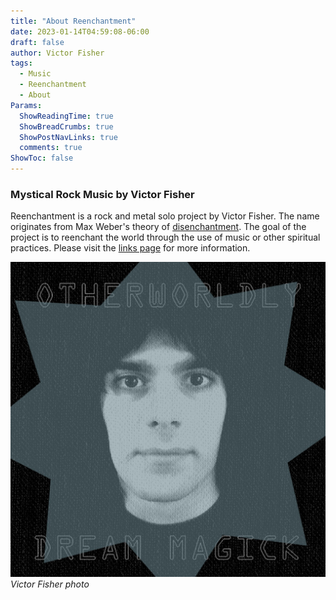 ```yaml
---
title: "About Reenchantment"
date: 2023-01-14T04:59:08-06:00
draft: false
author: Victor Fisher
tags:
  - Music
  - Reenchantment
  - About
Params:
  ShowReadingTime: true
  ShowBreadCrumbs: true
  ShowPostNavLinks: true
  comments: true
ShowToc: false
---
```


### Mystical Rock Music by Victor Fisher

Reenchantment is a rock and metal solo project by Victor Fisher. The name originates from Max Weber's theory of [disenchantment](https://en.wikipedia.org/wiki/Disenchantment). The goal of the project is to reenchant the world through the use of music or other spiritual practices. Please visit the [links page](/posts/reenchantment-links) for more information.

![Victor Fisher photo](../../otherworldly-dream-magick.jpg "Victor Fisher photo")
*Victor Fisher photo*